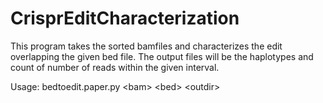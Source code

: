 # CrisprEditCharacterization

This program takes the sorted bamfiles and characterizes the edit overlapping the given bed file. The output files will be the haplotypes and count of number of reads within the given interval. 

Usage:
bedtoedit.paper.py \<bam> \<bed> \<outdir>
